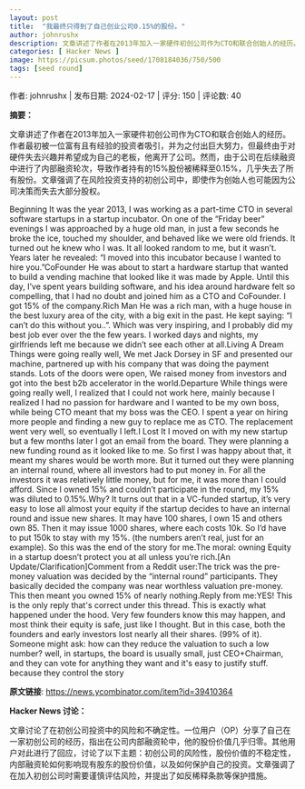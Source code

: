 ```yaml
---
layout: post
title:  "我最终只得到了自己创业公司0.15%的股份。"
author: johnrushx
description: 文章讲述了作者在2013年加入一家硬件初创公司作为CTO和联合创始人的经历。作者最初被一位富有且有经验的投资者吸引，并为之付出巨大努力，但最终由于对硬件失去兴趣并希望成为自己的老板，他离开了公司。然而，由于公司在后续融资中进行了内部融资轮次，导致作者持有的15%股份被稀释至0.15%，几乎失去了所有股份。文章强调了在风险投资支持的初创公司中，即使作为创始人也可能因为公司决策而失去大部分股权。
categories: [ Hacker News ]
image: https://picsum.photos/seed/1708184036/750/500
tags: [seed round]
---
```


作者: johnrushx | 发布日期: 2024-02-17 | 评分: 150 | 评论数: 40

**摘要：**

文章讲述了作者在2013年加入一家硬件初创公司作为CTO和联合创始人的经历。作者最初被一位富有且有经验的投资者吸引，并为之付出巨大努力，但最终由于对硬件失去兴趣并希望成为自己的老板，他离开了公司。然而，由于公司在后续融资中进行了内部融资轮次，导致作者持有的15%股份被稀释至0.15%，几乎失去了所有股份。文章强调了在风险投资支持的初创公司中，即使作为创始人也可能因为公司决策而失去大部分股权。

Beginning
It was the year 2013, I was working as a part-time CTO in several software startups in a startup incubator. On one of the “Friday beer” evenings I was approached by a huge old man, in just a few seconds he broke the ice, touched my shoulder, and behaved like we were old friends. It turned out he knew who I was. It all looked random to me, but it wasn’t. Years later he revealed: “I moved into this incubator because I wanted to hire you.”CoFounder
He was about to start a hardware startup that wanted to build a vending machine that looked like it was made by Apple. Until this day, I’ve spent years building software, and his idea around hardware felt so compelling, that I had no doubt and joined him as a CTO and CoFounder. I got 15% of the company.Rich Man
He was a rich man, with a huge house in the best luxury area of the city, with a big exit in the past. He kept saying: “I can’t do this without you..”. Which was very inspiring, and I probably did my best job ever over the the few years. I worked days and nights, my girlfriends left me because we didn’t see each other at all.Living A Dream
Things were going really well, We met Jack Dorsey in SF and presented our machine, partnered up with his company that was doing the payment stands. Lots of the doors were open, We raised money from investors and got into the best b2b accelerator in the world.Departure
While things were going really well, I realized that I could not work here, mainly because I realized I had no passion for hardware and I wanted to be my own boss, while being CTO meant that my boss was the CEO. I spent a year on hiring more people and finding a new guy to replace me as CTO. The replacement went very well, so eventually I left.I Lost It
I moved on with my new startup but a few months later I got an email from the board. They were planning a new funding round as it looked like to me. So first I was happy about that, it meant my shares would be worth more. But it turned out they were planning an internal round, where all investors had to put money in. For all the investors it was relatively little money, but for me, it was more than I could afford. Since I owned 15% and couldn’t participate in the round, my 15% was diluted to 0.15%.Why?
It turns out that in a VC-funded startup, it’s very easy to lose all almost your equity if the startup decides to have an internal round and issue new shares. It may have 100 shares, I own 15 and others own 85. Then it may issue 1000 shares, where each costs 10k. So I’d have to put 150k to stay with my 15%. (the numbers aren’t real, just for an example). So this was the end of the story for me.The moral: owning Equity in a startup doesn’t protect you at all unless you’re rich.[An Update/Clarification]Comment from a Reddit user:The trick was the pre-money valuation was decided by the “internal round” participants. They basically decided the company was near worthless valuation pre-money. This then meant you owned 15% of nearly nothing.Reply from me:YES! This is the only reply that's correct under this thread. This is exactly what happened under the hood. Very few founders know this may happen, and most think their equity is safe, just like I thought. But in this case, both the founders and early investors lost nearly all their shares. (99% of it). Someone might ask: how can they reduce the valuation to such a low number? well, in startups, the board is usually small, just CEO+Chairman, and they can vote for anything they want and it's easy to justify stuff. because they control the story

**原文链接**: https://news.ycombinator.com/item?id=39410364

**Hacker News 讨论：**

文章讨论了在初创公司投资中的风险和不确定性。一位用户（OP）分享了自己在一家初创公司的经历，指出在公司内部融资轮中，他的股份价值几乎归零。其他用户对此进行了回应，讨论了以下主题：初创公司的风险性，股份价值的不稳定性，内部融资轮如何影响现有股东的股份价值，以及如何保护自己的投资。文章强调了在加入初创公司时需要谨慎评估风险，并提出了如反稀释条款等保护措施。

